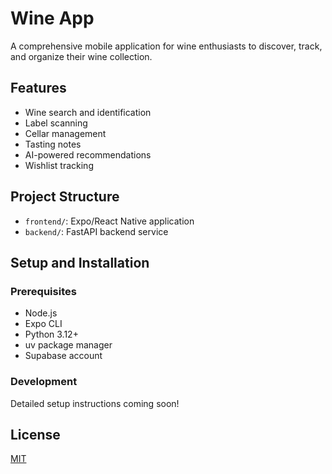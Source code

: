 # Wine App

A comprehensive mobile application for wine enthusiasts to discover, track, and organize their wine collection.

## Features

- Wine search and identification
- Label scanning
- Cellar management
- Tasting notes
- AI-powered recommendations
- Wishlist tracking

## Project Structure

- `frontend/`: Expo/React Native application
- `backend/`: FastAPI backend service

## Setup and Installation

### Prerequisites

- Node.js
- Expo CLI
- Python 3.12+
- uv package manager
- Supabase account

### Development

Detailed setup instructions coming soon!

## License

[MIT](LICENSE) 